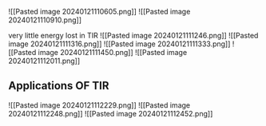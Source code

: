 ![[Pasted image 20240121110605.png]]
![[Pasted image 20240121110910.png]]

very little energy lost in TIR
![[Pasted image 20240121111246.png]]
![[Pasted image 20240121111316.png]]
![[Pasted image 20240121111333.png]]
![[Pasted image 20240121111450.png]]
![[Pasted image 20240121112011.png]]

## Applications OF TIR
![[Pasted image 20240121112229.png]]
![[Pasted image 20240121112248.png]]
![[Pasted image 20240121112452.png]]
